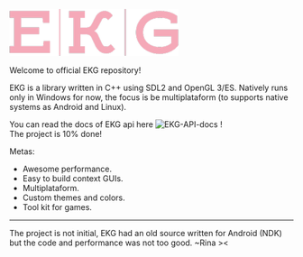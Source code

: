 ![Alt text](/ekg.png?raw=true)

Welcome to official EKG repository!

EKG is a library written in C++ using SDL2 and OpenGL 3/ES.
Natively runs only in Windows for now, the focus is be multiplataform (to supports native systems as Android and Linux).

You can read the docs of EKG api here ![EKG-API-docs](https://github.com/ekg-ez-build-gui/ekg-api-docs/) ! \
The project is 10% done!

Metas:
- Awesome performance.
- Easy to build context GUIs.
- Multiplataform.
- Custom themes and colors.
- Tool kit for games.

----

The project is not initial, EKG had an old source written for Android (NDK) but the code and performance was not too good.
~Rina ><
